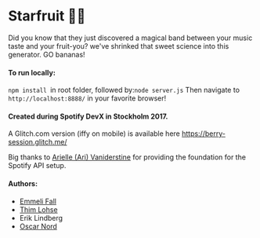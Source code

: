 Starfruit :star2::peach:
=========================

Did you know that they just discovered a magical band between your music taste and your fruit-you? we've shrinked that sweet science into this generator. GO bananas!


#### To run locally:
```npm install ```in root folder, followed by:``` node server.js ``` 
Then navigate to ```http://localhost:8888/``` in your favorite browser! 


#### Created during Spotify DevX in Stockholm 2017. 
A Glitch.com version (iffy on mobile) is available here https://berry-session.glitch.me/

Big thanks to [Arielle (Ari) Vaniderstine](https://glitch.com/@arirawr) for providing the foundation for the Spotify API setup.

#### Authors:
- [Emmeli Fall](https://github.com/newstevejobs)
- [Thim Lohse](https://github.com/ThimLohse)
- Erik Lindberg
- [Oscar Nord](https://github.com/Furbee)

